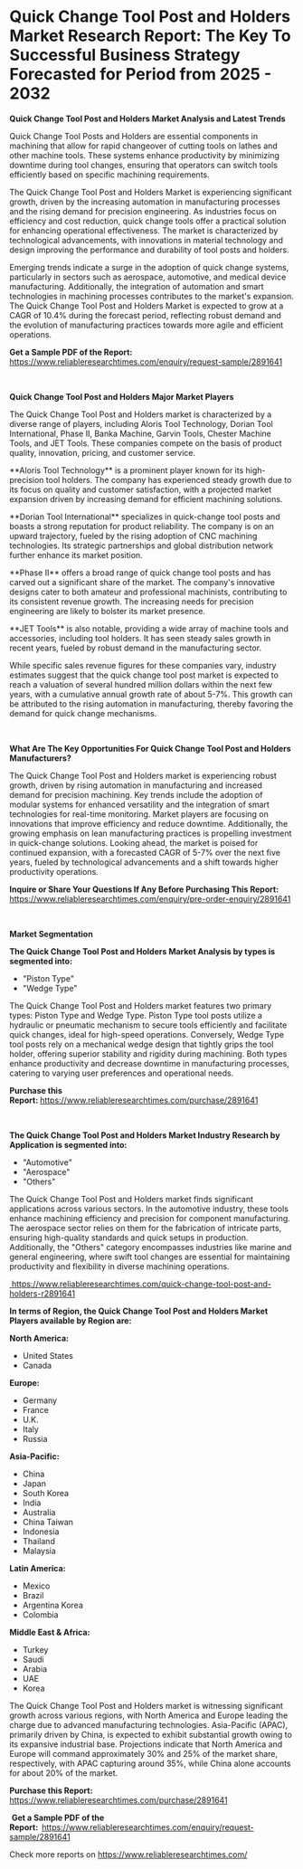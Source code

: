 <p><h1>Quick Change Tool Post and Holders Market Research Report: The Key To Successful Business Strategy Forecasted for Period from 2025 - 2032</h1></p><p><strong>Quick Change Tool Post and Holders Market Analysis and Latest Trends</strong></p>
<p><p>Quick Change Tool Posts and Holders are essential components in machining that allow for rapid changeover of cutting tools on lathes and other machine tools. These systems enhance productivity by minimizing downtime during tool changes, ensuring that operators can switch tools efficiently based on specific machining requirements.</p><p>The Quick Change Tool Post and Holders Market is experiencing significant growth, driven by the increasing automation in manufacturing processes and the rising demand for precision engineering. As industries focus on efficiency and cost reduction, quick change tools offer a practical solution for enhancing operational effectiveness. The market is characterized by technological advancements, with innovations in material technology and design improving the performance and durability of tool posts and holders.</p><p>Emerging trends indicate a surge in the adoption of quick change systems, particularly in sectors such as aerospace, automotive, and medical device manufacturing. Additionally, the integration of automation and smart technologies in machining processes contributes to the market's expansion. The Quick Change Tool Post and Holders Market is expected to grow at a CAGR of 10.4% during the forecast period, reflecting robust demand and the evolution of manufacturing practices towards more agile and efficient operations.</p></p>
<p><strong>Get a Sample PDF of the Report:&nbsp;</strong> <a href="https://www.reliableresearchtimes.com/enquiry/request-sample/2891641?utm_campaign=3532&utm_medium=2&utm_source=Github&utm_content=ia&utm_term=14032025&utm_id=quick-change-tool-post-and-holders">https://www.reliableresearchtimes.com/enquiry/request-sample/2891641</a></p>
<p>&nbsp;</p>
<p><strong>Quick Change Tool Post and Holders Major Market Players</strong></p>
<p><p>The Quick Change Tool Post and Holders market is characterized by a diverse range of players, including Aloris Tool Technology, Dorian Tool International, Phase II, Banka Machine, Garvin Tools, Chester Machine Tools, and JET Tools. These companies compete on the basis of product quality, innovation, pricing, and customer service.</p><p>**Aloris Tool Technology** is a prominent player known for its high-precision tool holders. The company has experienced steady growth due to its focus on quality and customer satisfaction, with a projected market expansion driven by increasing demand for efficient machining solutions.</p><p>**Dorian Tool International** specializes in quick-change tool posts and boasts a strong reputation for product reliability. The company is on an upward trajectory, fueled by the rising adoption of CNC machining technologies. Its strategic partnerships and global distribution network further enhance its market position.</p><p>**Phase II** offers a broad range of quick change tool posts and has carved out a significant share of the market. The company's innovative designs cater to both amateur and professional machinists, contributing to its consistent revenue growth. The increasing needs for precision engineering are likely to bolster its market presence.</p><p>**JET Tools** is also notable, providing a wide array of machine tools and accessories, including tool holders. It has seen steady sales growth in recent years, fueled by robust demand in the manufacturing sector.</p><p>While specific sales revenue figures for these companies vary, industry estimates suggest that the quick change tool post market is expected to reach a valuation of several hundred million dollars within the next few years, with a cumulative annual growth rate of about 5-7%. This growth can be attributed to the rising automation in manufacturing, thereby favoring the demand for quick change mechanisms.</p></p>
<p>&nbsp;</p>
<p><strong>What Are The Key Opportunities For Quick Change Tool Post and Holders Manufacturers?</strong></p>
<p><p>The Quick Change Tool Post and Holders market is experiencing robust growth, driven by rising automation in manufacturing and increased demand for precision machining. Key trends include the adoption of modular systems for enhanced versatility and the integration of smart technologies for real-time monitoring. Market players are focusing on innovations that improve efficiency and reduce downtime. Additionally, the growing emphasis on lean manufacturing practices is propelling investment in quick-change solutions. Looking ahead, the market is poised for continued expansion, with a forecasted CAGR of 5-7% over the next five years, fueled by technological advancements and a shift towards higher productivity operations.</p></p>
<p><strong>Inquire or Share Your Questions If Any Before Purchasing This Report:</strong> <a href="https://www.reliableresearchtimes.com/enquiry/pre-order-enquiry/2891641?utm_campaign=3532&utm_medium=2&utm_source=Github&utm_content=ia&utm_term=14032025&utm_id=quick-change-tool-post-and-holders">https://www.reliableresearchtimes.com/enquiry/pre-order-enquiry/2891641</a></p>
<p>&nbsp;</p>
<p><strong>Market Segmentation</strong></p>
<p><strong>The Quick Change Tool Post and Holders Market Analysis by types is segmented into:</strong></p>
<p><ul><li>"Piston Type"</li><li>"Wedge Type"</li></ul></p>
<p><p>The Quick Change Tool Post and Holders market features two primary types: Piston Type and Wedge Type. Piston Type tool posts utilize a hydraulic or pneumatic mechanism to secure tools efficiently and facilitate quick changes, ideal for high-speed operations. Conversely, Wedge Type tool posts rely on a mechanical wedge design that tightly grips the tool holder, offering superior stability and rigidity during machining. Both types enhance productivity and decrease downtime in manufacturing processes, catering to varying user preferences and operational needs.</p></p>
<p><strong>Purchase this Report:&nbsp;</strong><a href="https://www.reliableresearchtimes.com/purchase/2891641?utm_campaign=3532&utm_medium=2&utm_source=Github&utm_content=ia&utm_term=14032025&utm_id=quick-change-tool-post-and-holders">https://www.reliableresearchtimes.com/purchase/2891641</a></p>
<p>&nbsp;</p>
<p><strong>The Quick Change Tool Post and Holders Market Industry Research by Application is segmented into:</strong></p>
<p><ul><li>"Automotive"</li><li>"Aerospace"</li><li>"Others"</li></ul></p>
<p><p>The Quick Change Tool Post and Holders market finds significant applications across various sectors. In the automotive industry, these tools enhance machining efficiency and precision for component manufacturing. The aerospace sector relies on them for the fabrication of intricate parts, ensuring high-quality standards and quick setups in production. Additionally, the "Others" category encompasses industries like marine and general engineering, where swift tool changes are essential for maintaining productivity and flexibility in diverse machining operations.</p></p>
<p><a href="https://www.reliableresearchtimes.com/quick-change-tool-post-and-holders-r2891641?utm_campaign=3532&utm_medium=2&utm_source=Github&utm_content=ia&utm_term=14032025&utm_id=quick-change-tool-post-and-holders">&nbsp;https://www.reliableresearchtimes.com/quick-change-tool-post-and-holders-r2891641</a></p>
<p><strong>In terms of Region, the Quick Change Tool Post and Holders Market Players available by Region are:</strong></p>
<p>
    <p> <strong> North America: </strong>
        <ul>
            <li>United States</li>
            <li>Canada</li>
        </ul>
        </p> 
    <p> <strong> Europe: </strong>
        <ul>
            <li>Germany</li>
            <li>France</li>
            <li>U.K.</li>
            <li>Italy</li>
            <li>Russia</li>
        </ul>
        </p> 
    <p> <strong> Asia-Pacific: </strong>
        <ul>
            <li>China</li>
            <li>Japan</li>
            <li>South Korea</li>
            <li>India</li>
            <li>Australia</li>
            <li>China Taiwan</li>
            <li>Indonesia</li>
            <li>Thailand</li>
            <li>Malaysia</li>
        </ul>
        </p> 
    <p> <strong> Latin America: </strong>
        <ul>
            <li>Mexico</li>
            <li>Brazil</li>
            <li>Argentina Korea</li>
            <li>Colombia</li>
        </ul>
        </p> 
    <p> <strong> Middle East & Africa: </strong>
        <ul>
            <li>Turkey</li>
            <li>Saudi</li>
            <li>Arabia</li>
            <li>UAE</li>
            <li>Korea</li>
        </ul>
    </p>
    </p>
<p><p>The Quick Change Tool Post and Holders market is witnessing significant growth across various regions, with North America and Europe leading the charge due to advanced manufacturing technologies. Asia-Pacific (APAC), primarily driven by China, is expected to exhibit substantial growth owing to its expansive industrial base. Projections indicate that North America and Europe will command approximately 30% and 25% of the market share, respectively, with APAC capturing around 35%, while China alone accounts for about 20% of the market.</p></p>
<p><strong>Purchase this Report: </strong><a href="https://www.reliableresearchtimes.com/purchase/2891641?utm_campaign=3532&utm_medium=2&utm_source=Github&utm_content=ia&utm_term=14032025&utm_id=quick-change-tool-post-and-holders">https://www.reliableresearchtimes.com/purchase/2891641</a></p>
<p>&nbsp;<strong>Get a Sample PDF of the Report:&nbsp;&nbsp;</strong><a href="https://www.reliableresearchtimes.com/enquiry/request-sample/2891641?utm_campaign=3532&utm_medium=2&utm_source=Github&utm_content=ia&utm_term=14032025&utm_id=quick-change-tool-post-and-holders">https://www.reliableresearchtimes.com/enquiry/request-sample/2891641</a></p>
<p><strong></strong></p>
<p>Check more reports on <a href="https://www.reliableresearchtimes.com/?utm_campaign=3532&utm_medium=2&utm_source=Github&utm_content=ia&utm_term=14032025&utm_id=quick-change-tool-post-and-holders">https://www.reliableresearchtimes.com/</a></p>